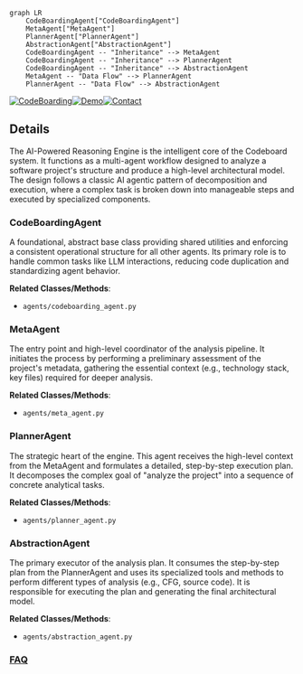 ```mermaid
graph LR
    CodeBoardingAgent["CodeBoardingAgent"]
    MetaAgent["MetaAgent"]
    PlannerAgent["PlannerAgent"]
    AbstractionAgent["AbstractionAgent"]
    CodeBoardingAgent -- "Inheritance" --> MetaAgent
    CodeBoardingAgent -- "Inheritance" --> PlannerAgent
    CodeBoardingAgent -- "Inheritance" --> AbstractionAgent
    MetaAgent -- "Data Flow" --> PlannerAgent
    PlannerAgent -- "Data Flow" --> AbstractionAgent
```

[![CodeBoarding](https://img.shields.io/badge/Generated%20by-CodeBoarding-9cf?style=flat-square)](https://github.com/CodeBoarding/GeneratedOnBoardings)[![Demo](https://img.shields.io/badge/Try%20our-Demo-blue?style=flat-square)](https://www.codeboarding.org/demo)[![Contact](https://img.shields.io/badge/Contact%20us%20-%20contact@codeboarding.org-lightgrey?style=flat-square)](mailto:contact@codeboarding.org)

## Details

The AI-Powered Reasoning Engine is the intelligent core of the Codeboard system. It functions as a multi-agent workflow designed to analyze a software project's structure and produce a high-level architectural model. The design follows a classic AI agentic pattern of decomposition and execution, where a complex task is broken down into manageable steps and executed by specialized components.

### CodeBoardingAgent
A foundational, abstract base class providing shared utilities and enforcing a consistent operational structure for all other agents. Its primary role is to handle common tasks like LLM interactions, reducing code duplication and standardizing agent behavior.


**Related Classes/Methods**:

- `agents/codeboarding_agent.py`


### MetaAgent
The entry point and high-level coordinator of the analysis pipeline. It initiates the process by performing a preliminary assessment of the project's metadata, gathering the essential context (e.g., technology stack, key files) required for deeper analysis.


**Related Classes/Methods**:

- `agents/meta_agent.py`


### PlannerAgent
The strategic heart of the engine. This agent receives the high-level context from the MetaAgent and formulates a detailed, step-by-step execution plan. It decomposes the complex goal of "analyze the project" into a sequence of concrete analytical tasks.


**Related Classes/Methods**:

- `agents/planner_agent.py`


### AbstractionAgent
The primary executor of the analysis plan. It consumes the step-by-step plan from the PlannerAgent and uses its specialized tools and methods to perform different types of analysis (e.g., CFG, source code). It is responsible for executing the plan and generating the final architectural model.


**Related Classes/Methods**:

- `agents/abstraction_agent.py`




### [FAQ](https://github.com/CodeBoarding/GeneratedOnBoardings/tree/main?tab=readme-ov-file#faq)